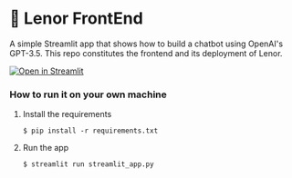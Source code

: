 # 💬 Lenor FrontEnd

A simple Streamlit app that shows how to build a chatbot using OpenAI's GPT-3.5.
This repo constitutes the frontend and its deployment of Lenor.

[![Open in Streamlit](https://static.streamlit.io/badges/streamlit_badge_black_white.svg)](https://chatbot-template.streamlit.app/)

### How to run it on your own machine

1. Install the requirements

   ```
   $ pip install -r requirements.txt
   ```

2. Run the app

   ```
   $ streamlit run streamlit_app.py
   ```
